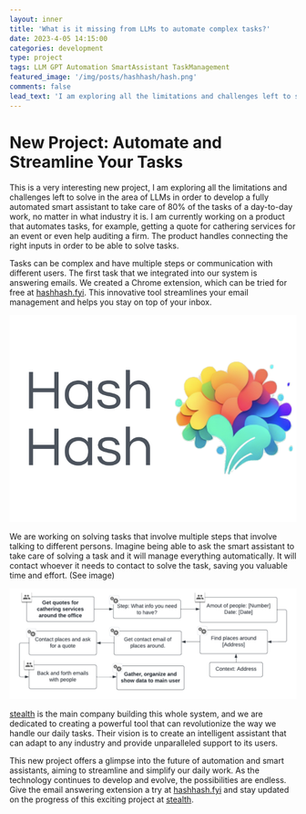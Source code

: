 ```yaml
---
layout: inner
title: 'What is it missing from LLMs to automate complex tasks?'
date: 2023-4-05 14:15:00
categories: development
type: project
tags: LLM GPT Automation SmartAssistant TaskManagement
featured_image: '/img/posts/hashhash/hash.png'
comments: false
lead_text: 'I am exploring all the limitations and challenges left to solve in the area of LLMs in order to develop a fully automated smart assistant'
---
```


# New Project: Automate and Streamline Your Tasks

This is a very interesting new project, I am exploring all the limitations and challenges left to solve in the area of LLMs in order to develop a fully automated smart assistant to take care of 80% of the tasks of a day-to-day work, no matter in what industry it is. I am currently working on a product that automates tasks, for example, getting a quote for cathering services for an event or even help auditing a firm. The product handles connecting the right inputs in order to be able to solve tasks.

Tasks can be complex and have multiple steps or communication with different users. The first task that we integrated into our system is answering emails. We created a Chrome extension, which can be tried for free at [hashhash.fyi](https://hashhash.fyi). This innovative tool streamlines your email management and helps you stay on top of your inbox.

![hashhash](/img/posts/hashhash/hash.png)

We are working on solving tasks that involve multiple steps that involve talking to different persons. Imagine being able to ask the smart assistant to take care of solving a task and it will manage everything automatically. It will contact whoever it needs to contact to solve the task, saving you valuable time and effort. (See image)

![task](/img/posts/hashhash/task.png)

[stealth](ToBeDefined) is the main company building this whole system, and we are dedicated to creating a powerful tool that can revolutionize the way we handle our daily tasks. Their vision is to create an intelligent assistant that can adapt to any industry and provide unparalleled support to its users.

This new project offers a glimpse into the future of automation and smart assistants, aiming to streamline and simplify our daily work. As the technology continues to develop and evolve, the possibilities are endless. Give the email answering extension a try at [hashhash.fyi](https://hashhash.fyi) and stay updated on the progress of this exciting project at [stealth](tobedefined).
